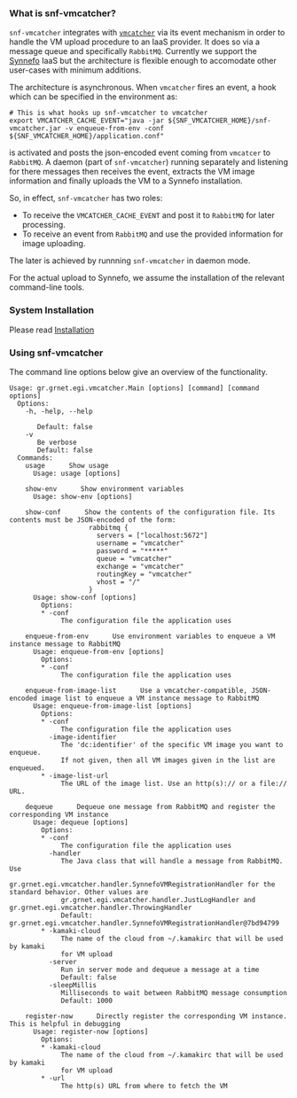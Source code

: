 ### What is snf-vmcatcher?

`snf-vmcatcher` integrates with [`vmcatcher`](https://github.com/hepix-virtualisation/vmcatcher) via its event mechanism in order to handle the VM upload procedure to an IaaS provider. It does so via a message queue and specifically `RabbitMQ`. Currently we support the [Synnefo](https://www.synnefo.org) IaaS but the architecture is flexible enough to accomodate other user-cases with minimum additions. 

The architecture is asynchronous. When `vmcatcher` fires an event, a hook which can be specified in the environment as:

```shell
# This is what hooks up snf-vmcatcher to vmcatcher
export VMCATCHER_CACHE_EVENT="java -jar ${SNF_VMCATCHER_HOME}/snf-vmcatcher.jar -v enqueue-from-env -conf ${SNF_VMCATCHER_HOME}/application.conf"

```

is activated and posts the json-encoded event coming from `vmcatcer` to `RabbitMQ`. A daemon (part of `snf-vmcatcher`) running separately and listening for there messages then receives the event, extracts the VM image information and finally uploads the VM to a Synnefo installation.

So, in effect, `snf-vmcatcher` has two roles:

* To receive the `VMCATCHER_CACHE_EVENT` and post it to `RabbitMQ` for later processing.
* To receive an event from `RabbitMQ` and use the provided information for image uploading.

The later is achieved by runnning `snf-vmcatcher` in daemon mode.

For the actual upload to Synnefo, we assume the installation of the relevant command-line tools.

### System Installation
Please read [Installation](INSTALLATION.md)


### Using snf-vmcatcher

The command line options below give an overview of the functionality.

```
Usage: gr.grnet.egi.vmcatcher.Main [options] [command] [command options]
  Options:
    -h, -help, --help
       
       Default: false
    -v
       Be verbose
       Default: false
  Commands:
    usage      Show usage
      Usage: usage [options]

    show-env      Show environment variables
      Usage: show-env [options]

    show-conf      Show the contents of the configuration file. Its contents must be JSON-encoded of the form:
                    rabbitmq {
                      servers = ["localhost:5672"]
                      username = "vmcatcher"
                      password = "*****"
                      queue = "vmcatcher"
                      exchange = "vmcatcher"
                      routingKey = "vmcatcher"
                      vhost = "/"
                    }
      Usage: show-conf [options]
        Options:
        * -conf
             The configuration file the application uses

    enqueue-from-env      Use environment variables to enqueue a VM instance message to RabbitMQ
      Usage: enqueue-from-env [options]
        Options:
        * -conf
             The configuration file the application uses

    enqueue-from-image-list      Use a vmcatcher-compatible, JSON-encoded image list to enqueue a VM instance message to RabbitMQ
      Usage: enqueue-from-image-list [options]
        Options:
        * -conf
             The configuration file the application uses
          -image-identifier
             The 'dc:identifier' of the specific VM image you want to enqueue.
             If not given, then all VM images given in the list are enqueued.
        * -image-list-url
             The URL of the image list. Use an http(s):// or a file:// URL.

    dequeue      Dequeue one message from RabbitMQ and register the corresponding VM instance
      Usage: dequeue [options]
        Options:
        * -conf
             The configuration file the application uses
          -handler
             The Java class that will handle a message from RabbitMQ. Use
             gr.grnet.egi.vmcatcher.handler.SynnefoVMRegistrationHandler for the standard behavior. Other values are
             gr.grnet.egi.vmcatcher.handler.JustLogHandler and gr.grnet.egi.vmcatcher.handler.ThrowingHandler
             Default: gr.grnet.egi.vmcatcher.handler.SynnefoVMRegistrationHandler@7bd94799
        * -kamaki-cloud
             The name of the cloud from ~/.kamakirc that will be used by kamaki
             for VM upload
          -server
             Run in server mode and dequeue a message at a time
             Default: false
          -sleepMillis
             Milliseconds to wait between RabbitMQ message consumption
             Default: 1000

    register-now      Directly register the corresponding VM instance. This is helpful in debugging
      Usage: register-now [options]
        Options:
        * -kamaki-cloud
             The name of the cloud from ~/.kamakirc that will be used by kamaki
             for VM upload
        * -url
             The http(s) URL from where to fetch the VM

```

